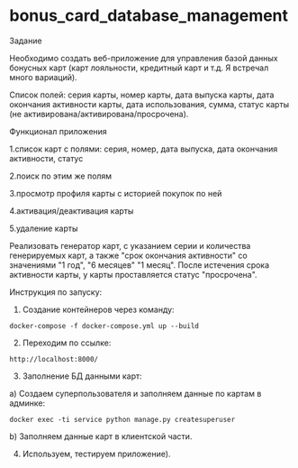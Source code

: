 # bonus_card_database_management

Задание 

Необходимо создать веб-приложение для управления базой данных бонусных карт (карт лояльности, кредитный карт и т.д. Я встречал много вариаций).

Список полей: 
серия карты, номер карты, дата выпуска карты, дата окончания активности карты, дата использования, сумма, статус карты (не активирована/активирована/просрочена).

Функционал приложения

1.список карт с полями: серия, номер, дата выпуска, дата окончания активности, статус

2.поиск по этим же полям

3.просмотр профиля карты с историей покупок по ней

4.активация/деактивация карты

5.удаление карты

Реализовать генератор карт, с указанием серии и количества генерируемых карт, а также "срок окончания активности" со значениями "1 год", "6 месяцев" "1 месяц". После истечения срока активности карты, у карты проставляется статус "просрочена".


Инструкция по запуску:

1. Создание контейнеров через команду: 

```shell
docker-compose -f docker-compose.yml up --build
```

2. Переходим по ссылке:

```shell
http://localhost:8000/
```

3. Заполнение БД данными карт:

a) Создаем суперпользователя и заполняем данные по картам в админке:

```shell
docker exec -ti service python manage.py createsuperuser
```
b) Заполняем данные карт в клиентской части.

4. Используем, тестируем приложение).
